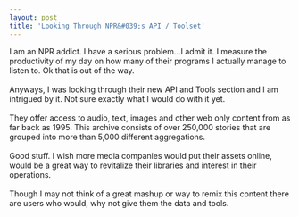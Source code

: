 ```yaml
---
layout: post
title: 'Looking Through NPR&#039;s API / Toolset'
---
```

I am an NPR addict.  I have a serious problem...I admit it.  I measure the productivity of my day on how many of their programs I actually manage to listen to.  Ok that is out of the way.<br /><br />Anyways, I was looking through their new API and Tools section and I am intrigued by it.  Not sure exactly what I would do with it yet.<br /><br />They offer access to audio, text, images and other web only content from as far back as 1995.   This archive consists of over 250,000 stories that are grouped into more than 5,000 different aggregations.<br /><br />Good stuff.  I wish more media companies would put their assets online, would be a great way to revitalize their libraries and interest in their operations. <br /><br />Though I may not think of a great mashup or way to remix this content there are users who would, why not give them the data and tools.